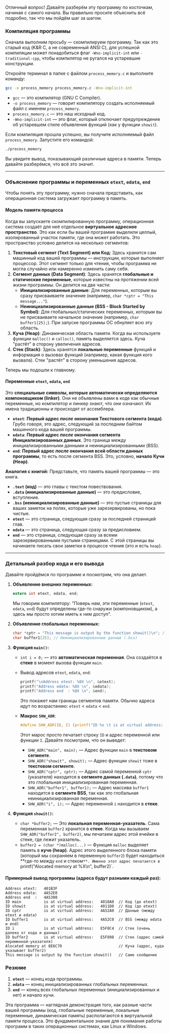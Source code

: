 Отличный вопрос! Давайте разберём эту программу по косточкам, начиная с самого начала. Вы правильно просите объяснить всё подробно, так что мы пойдём шаг за шагом.

### Компиляция программы

Сначала выполним просьбу — скомпилируем программу. Так как это старый код (K&R C, а не современный ANSI C), для успешной компиляции может понадобиться флаг `-Wno-implicit-int` или `-traditional-cpp`, чтобы компилятор не ругался на устаревшие конструкции.

Откройте терминал в папке с файлом `process_memory.c` и выполните команду:

```bash
gcc -o process_memory process_memory.c -Wno-implicit-int
```

*   `gcc` — это компилятор (GNU C Compiler).
*   `-o process_memory` — говорит компилятору создать исполняемый файл с именем `process_memory`.
*   `process_memory.c` — это наш исходный код.
*   `-Wno-implicit-int` — это флаг, который отключает предупреждение об устаревшем стиле объявления функций (как у функции `showit`).

Если компиляция прошла успешно, вы получите исполняемый файл `process_memory`. Запустите его командой:

```bash
./process_memory
```

Вы увидите вывод, показывающий различные адреса в памяти. Теперь давайте разберёмся, что всё это значит.

---

### Объяснение программы и переменных `etext`, `edata`, `end`

Чтобы понять эту программу, нужно сначала представить, как операционная система загружает программу в память.

#### Модель памяти процесса

Когда вы запускаете скомпилированную программу, операционная система создаёт для неё отдельное **виртуальное адресное пространство**. Это как если бы вашей программе выделили целлый, изолированный участок памяти, где она может работать. Это пространство условно делится на несколько сегментов:

1.  **Текстовый сегмент (Text Segment) или Код**: Здесь хранится сам машинный код вашей программы — инструкции, которые выполняет процессор. Этот сегмент только для чтения, чтобы программа не могла случайно или намеренно изменить саму себя.
2.  **Сегмент данных (Data Segment)**: Здесь хранятся **глобальные и статические переменные**, которые известны на протяжении всей жизни программы. Он делится на две части:
    *   **Инициализированные данные**: Для переменных, которым вы сразу присваиваете значение (например, `char *cptr = "This message..."`).
    *   **Неинициализированные данные (BSS - Block Started by Symbol)**: Для глобальных/статических переменных, которым вы не присваиваете начальное значение (например, `char buffer1[25];`). При запуске программы ОС обнуляет всю эту область.
3.  **Куча (Heap)**: Динамическая область памяти. Когда вы используете функции `malloc()` и `calloc()`, память выделяется здесь. Куча "растёт" в сторону увеличения адресов.
4.  **Стек (Stack)**: Здесь хранятся **локальные переменные** функций и информация о вызовах функций (например, какая функция кого вызвала). Стек "растёт" в сторону уменьшения адресов.

Теперь мы подошли к главному.

#### Переменные `etext`, `edata`, `end`

Это **специальные символы, которые автоматически определяются компоновщиком (linker)**. Они не объявлены вами в коде как обычные переменные, но компилятор и линкер знают, что они означают. Их имена традиционны и происходят от ассемблера.

*   **`etext`**: **Первый адрес *после* окончания Текстового сегмента (кода)**. Грубо говоря, это адрес, следующий за последним байтом машинного кода вашей программы.
*   **`edata`**: **Первый адрес *после* окончания сегмента Инициализированных данных**. Это граница между инициализированными данными и неинициализированными (BSS).
*   **`end`**: **Первый адрес *после* окончания всей области данных программы**, то есть после сегмента BSS. Это, условно, **начало Кучи (Heap)**.

**Аналогия с книгой:**
Представьте, что память вашей программы — это книга.
*   **`.text` (код)** — это главы с текстом повествования.
*   **`.data` (инициализированные данные)** — это предисловие, вступление.
*   **`.bss` (неинициализированные данные)** — это пустые страницы для ваших заметок на полях, которые уже зарезервированы, но пока чистые.
*   **`etext`** — это страница, следующая сразу за последней страницей глав.
*   **`edata`** — это страница, следующая сразу за предисловием.
*   **`end`** — это страница, следующая сразу за всеми зарезервированными пустыми страницами. С этой страницы вы начинаете писать свои заметки в процессе чтения (это и есть `heap`).

---

### Детальный разбор кода и его вывода

Давайте пройдёмся по программе и посмотрим, что она делает.

1.  **Объявление внешних переменных:**
    ```c
    extern int etext, edata, end;
    ```
    Мы говорим компилятору: "Поверь нам, эти переменные (`etext`, `edata`, `end`) будут определены где-то снаружи (компоновщиком), а здесь мы просто хотим иметь к ним доступ".

2.  **Объявление глобальных переменных:**
    ```c
    char *cptr = "This message is output by the function showit()\n"; // Инициализированные данные (.data)
    char buffer1[25]; // Неинициализированные данные (.bss)
    ```

3.  **Функция `main()`:**
    *   `int i = 0;` — это **автоматическая переменная**. Она создаётся в **стеке** в момент вызова функции `main`.
    *   Вывод адресов `etext`, `edata`, `end`:
        ```c
        printf("\nAddress etext: %8X \n", &etext);
        printf("Address edata: %8X \n", &edata);
        printf("Address end  : %8X \n", &end);
        ```
        Это покажет нам границы сегментов памяти. Обычно адреса идут по возрастанию: `etext` < `edata` < `end`.

    *   **Макрос `SHW_ADR`**:
        ```c
        #define SHW_ADR(ID, I) (printf("ID %s \t is at virtual address: %8X\n", ID, &I))
        ```
        Этот марос просто печатает строку `ID` и адрес переменной или функции `I`. Давайте посмотрим, что он выведет:
        *   `SHW_ADR("main", main);` — Адрес функции `main` в **текстовом сегменте**.
        *   `SHW_ADR("showit", showit);` — Адрес функции `showit` тоже в **текстовом сегменте**.
        *   `SHW_ADR("cptr", cptr);` — Адрес самой переменной `cptr` (указателя) находится в **сегменте данных (`.data`)**, потому что это глобальная инициализированная переменная.
        *   `SHW_ADR("buffer1", buffer1);` — Адрес массива `buffer1` находится в **сегменте BSS**, так как это глобальная неинициализированная переменная.
        *   `SHW_ADR("i", i);` — Адрес переменной `i` находится в **стеке**.

4.  **Функция `showit()`:**
    *   `char *buffer2;` — Это **локальная переменная-указатель**. Сама переменная `buffer2` хранится в **стеке**. Когда мы вызываем `SHW_ADR("buffer2", buffer2)`, мы печатаем адрес этой ячейки в стеке, где лежит указатель.
    *   `buffer2 = (char *)malloc(...)` — Функция `malloc` выделяет память в **куче (heap)**. Адрес этого выделенного блока памяти (который мы сохраняем в переменную `buffer2`) будет находиться **где-то между `end` и стеком`**. Именно этот адрес печатается в `printf("Alocated memory at %X\n", buffer2)`.

#### Примерный вывод программы (адреса будут разными каждый раз):

```
Address etext:   401B3F
Address edata:   4A52E0
Address end  :   4A5300
ID main          is at virtual address:   4010A0  // Код (до etext)
ID showit        is at virtual address:   4011D0  // Код (до etext)
ID cptr          is at virtual address:   4A52A0  // Данные (между etext и edata)
ID buffer1       is at virtual address:   4A52C0  // BSS (между edata и end)
ID i             is at virtual address:   E5F8C4  // Стек (очень далеко от кода и данных)
ID buffer2       is at virtual address:   E5F898  // Стек (адрес самой переменной-указателя)
Alocated memory at 8E6C70                         // Куча (адрес, куда указывает buffer2)
This message is output by the function showit()   // Само сообщение
```

### Резюме

1.  **`etext`** — конец кода программы.
2.  **`edata`** — конец инициализированных глобальных переменных.
3.  **`end`** — конец всех глобальных переменных (инициализированных и нет) и начало кучи.

Эта программа — наглядная демонстрация того, как разные части вашей программы (код, глобальные переменные, локальные переменные, динамическая память) располагаются в виртуальной памяти процесса. Это фундаментальное знание для понимания работы программ в таких операционных системах, как Linux и Windows.